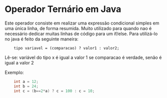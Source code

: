 # Operador Ternário em Java

Este operador consiste em realizar uma expressão condicional simples em uma única linha, de forma resumida. Muito utilizado para quando nao é necessário dedicar muitas linhas de código para um if/else. Para utilizá-lo no java é feito da seguinte maneira:

```
    tipo variavel = (comparacao) ? valor1 : valor2;
```

Lê-se: variável do tipo x é igual a valor 1 se comparacao é verdade, senão é igual a valor 2

Exemplo:

```java
    int a = 12;
    int b = 24;
    int c = (b==2*a) ? c = 100 : c = 10;
```